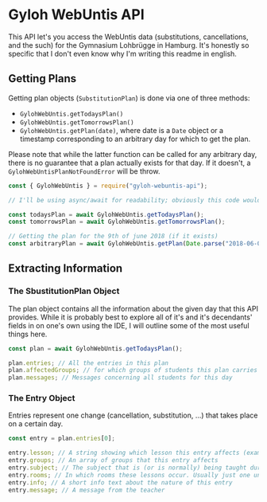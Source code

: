 # Gyloh WebUntis API

This API let's you access the WebUntis data (substitutions, cancellations, and the such) for the Gymnasium Lohbrügge in Hamburg.
It's honestly so specific that I don't even know why I'm writing this readme in english.


## Getting Plans

Getting plan objects (`SubstitutionPlan`) is done via one of three methods:
- `GylohWebUntis.getTodaysPlan()`
- `GylohWebUntis.getTomorrowsPlan()`
- `GylohWebUntis.getPlan(date)`, where date is a `Date` object or a timestamp corresponding to an arbitrary day for which to get the plan.

Please note that while the latter function can be called for any arbitrary day, there is no guarantee that a plan actually exists for that day. If it doesn't, a `GylohWebUntisPlanNotFoundError` will be throw.

```js
const { GylohWebUntis } = require("gyloh-webuntis-api");

// I'll be using async/await for readability; obviously this code would need to be inside an asynchronous function

const todaysPlan = await GylohWebUntis.getTodaysPlan();
const tomorrowsPlan = await GylohWebUntis.getTomorrowsPlan();

// Getting the plan for the 9th of june 2018 (if it exists)
const arbitraryPlan = await GylohWebUntis.getPlan(Date.parse("2018-06-09"));
```

## Extracting Information

### The SbustitutionPlan Object

The plan object contains all the information about the given day that this API provides. While it is probably best to explore all of it's and it's decendants' fields in on one's own using the IDE, I will outline some of the most useful things here.

```js
const plan = await GylohWebUntis.getTodaysPlan();

plan.entries; // All the entries in this plan
plan.affectedGroups; // for which groups of students this plan carries entries
plan.messages; // Messages concerning all students for this day
```

### The Entry Object

Entries represent one change (cancellation, substitution, ...) that takes place on a certain day.

```js
const entry = plan.entries[0];

entry.lesson; // A string showing which lesson this entry affects (example: "2 - 3")
entry.groups; // An array of groups that this entry affects
entry.subject; // The subject that is (or is normally) being taught during these lessons
entry.rooms; // In which rooms these lessons occur. Usually just one unless the class or course is split up
entry.info; // A short info text about the nature of this entry
entry.message; // A message from the teacher
```